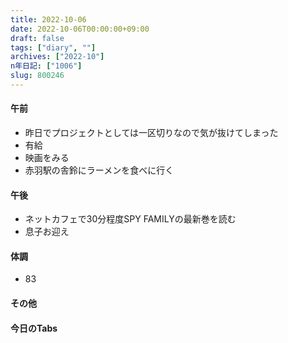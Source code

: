 ```yaml
---
title: 2022-10-06
date: 2022-10-06T00:00:00+09:00
draft: false
tags: ["diary", ""]
archives: ["2022-10"]
n年日記: ["1006"]
slug: 800246
---
```

#### 午前
- 昨日でプロジェクトとしては一区切りなので気が抜けてしまった
- 有給
- 映画をみる
- 赤羽駅の舎鈴にラーメンを食べに行く
#### 午後
- ネットカフェで30分程度SPY FAMILYの最新巻を読む
- 息子お迎え
#### 体調
- 83
#### その他
#### 今日のTabs